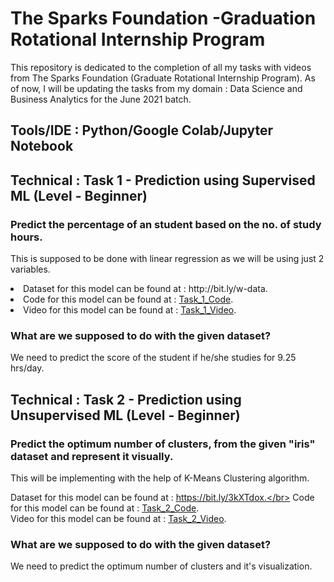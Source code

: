 # The Sparks Foundation -Graduation Rotational Internship Program

This repository is dedicated to the completion of all my tasks with videos from The Sparks Foundation (Graduate Rotational Internship Program).
As of now, I will be updating the tasks from my domain : Data Science and Business Analytics for the June 2021 batch.

## Tools/IDE : Python/Google Colab/Jupyter Notebook

## Technical : Task 1 - Prediction using Supervised ML (Level - Beginner)
### Predict the percentage of an student based on the no. of study hours. 
This is supposed to be done with linear regression as we will be using just 2 variables. </br>
<li>Dataset for this model can be found at : http://bit.ly/w-data.</br>
<li>Code for this model can be found at : <a href = "https://github.com/Recdata/Data-Science-Bussiness-Analytics-Internship/blob/main/task%201/Task_1_TSF_Supervised_Learning_Prediction.ipynb">Task_1_Code</a>.</br>
<li>Video for this model can be found at : <a href = "https://www.youtube.com/watch?v=Hf1KU4G79fw&ab_channel=AmanNadeem">Task_1_Video</a>.</br>

### What are we supposed to do with the given dataset?
We need to predict the score of the student if he/she studies for 9.25 hrs/day.


## Technical : Task 2 - Prediction using Unsupervised ML (Level - Beginner)
### Predict the optimum number of clusters, from the given "iris" dataset and represent it visually.
This will be implementing with the help of K-Means Clustering algorithm.

Dataset for this model can be found at : https://bit.ly/3kXTdox.</br>
Code for this model can be found at : <a href = "https://github.com/Recdata/Data-Science-Bussiness-Analytics-Internship/blob/main/task%202/Task_2_TSF_Un-Supervised%20Learning-Prediction.ipynb">Task_2_Code</a>.</br>
Video for this model can be found at : <a href = "https://www.youtube.com/watch?v=LI6xs9gg7rw">Task_2_Video</a>.</br>

### What are we supposed to do with the given dataset?
We need to predict the optimum number of clusters and it's visualization.

